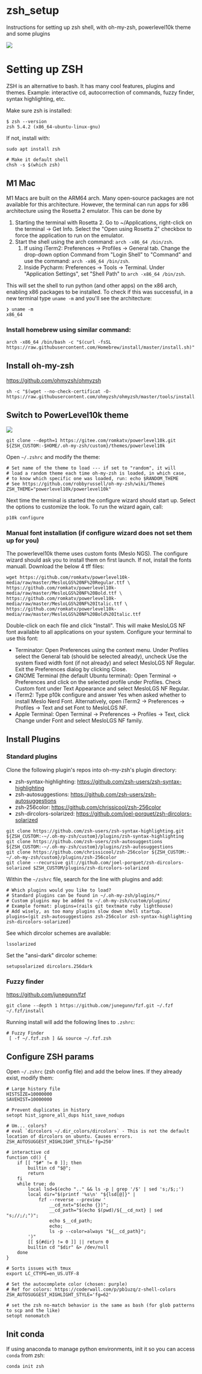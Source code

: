 # zsh_setup
Instructions for setting up zsh shell, with oh-my-zsh, powerlevel10k theme and some plugins

![](shell_p10k_2.png)

# Setting up ZSH
ZSH is an alternative to bash. It has many cool features, plugins and themes.
Example: interactive cd, autocorrection of commands, fuzzy finder, syntax highlighting, etc.

Make sure zsh is installed:
```shell script
$ zsh --version
zsh 5.4.2 (x86_64-ubuntu-linux-gnu)
```

If not, install with:
```shell script
sudo apt install zsh

# Make it default shell
chsh -s $(which zsh)
```

## M1 Mac

M1 Macs are built on the ARM64 arch. Many open-source packages are not available for this architecture.
However, the terminal can run apps for x86 architecture using the Rosetta 2 emulator.
This can be done by
1. Starting the terminal with Rosetta 2. Go to ~/Applications, right-click on the terminal -> Get Info. 
  Select the "Open using Rosetta 2" checkbox to force the application to run on the emulator.
2. Start the shell using the arch command: `arch -x86_64 /bin/zsh`. 
    1. If using iTerm2: Preferences -> Profiles -> General tab. Change the drop-down option Command from 
"Login Shell" to "Command" and use the command: `arch -x86_64 /bin/zsh`.
    2. Inside Pycharm: Preferences -> Tools -> Terminal. Under "Application Settings", set "Shell Path" to `arch -x86_64 /bin/zsh`.

This will set the shell to run python (and other apps) on the x86 arch, enabling x86 packages to be installed.
To check if this was successful, in a new terminal type `uname -m` and you'll see the architecture:

```shell script
❯ uname -m
x86_64

```

### Install homebrew using similar command:
```shell script
arch -x86_64 /bin/bash -c "$(curl -fsSL https://raw.githubusercontent.com/Homebrew/install/master/install.sh)"
```

## Install oh-my-zsh
https://github.com/ohmyzsh/ohmyzsh
```shell script
sh -c "$(wget --no-check-certificat -O- https://raw.githubusercontent.com/ohmyzsh/ohmyzsh/master/tools/install.sh)"
```

## Switch to PowerLevel10k theme

![](shell_p10k_1.png)

```shell
git clone --depth=1 https://gitee.com/romkatv/powerlevel10k.git ${ZSH_CUSTOM:-$HOME/.oh-my-zsh/custom}/themes/powerlevel10k
```

Open `~/.zshrc` and modify the theme:
```shell script
# Set name of the theme to load --- if set to "random", it will
# load a random theme each time oh-my-zsh is loaded, in which case,
# to know which specific one was loaded, run: echo $RANDOM_THEME
# See https://github.com/robbyrussell/oh-my-zsh/wiki/Themes
ZSH_THEME="powerlevel10k/powerlevel10k"
```

Next time the terminal is started the configure wizard should start up. Select the options to customize the look.
To run the wizard again, call:
```shell
p10k configure
```

### Manual font installation (if configure wizard does not set them up for you)

The powerlevel10k theme uses custom fonts (Meslo NGS). The configure wizard should ask you to install them on first launch. If not, install the
fonts manuall. Download the below 4 tff files:

```shell script
wget https://github.com/romkatv/powerlevel10k-media/raw/master/MesloLGS%20NF%20Regular.ttf \
https://github.com/romkatv/powerlevel10k-media/raw/master/MesloLGS%20NF%20Bold.ttf \
https://github.com/romkatv/powerlevel10k-media/raw/master/MesloLGS%20NF%20Italic.ttf \
https://github.com/romkatv/powerlevel10k-media/raw/master/MesloLGS%20NF%20Bold%20Italic.ttf
```

Double-click on each file and click "Install". This will make MesloLGS NF font available to all applications on your system. Configure your terminal to use this font:
- Terminator: Open Preferences using the context menu. Under Profiles select the General tab (should be selected already), uncheck Use the system fixed width font (if not already) and select MesloLGS NF Regular. Exit the Preferences dialog by clicking Close.
- GNOME Terminal (the default Ubuntu terminal): Open Terminal → Preferences and click on the selected profile under Profiles. Check Custom font under Text Appearance and select MesloLGS NF Regular.
- iTerm2: Type p10k configure and answer Yes when asked whether to install Meslo Nerd Font. Alternatively, open iTerm2 → Preferences → Profiles → Text and set Font to MesloLGS NF.
- Apple Terminal: Open Terminal → Preferences → Profiles → Text, click Change under Font and select MesloLGS NF family.

## Install Plugins

### Standard plugins
Clone the following plugin's repos into oh-my-zsh's plugin directory:
- zsh-syntax-highlighting: https://github.com/zsh-users/zsh-syntax-highlighting
- zsh-autosuggestions: https://github.com/zsh-users/zsh-autosuggestions
- zsh-256color: https://github.com/chrissicool/zsh-256color
- zsh-dircolors-solarized: https://github.com/joel-porquet/zsh-dircolors-solarized

```shell script
git clone https://github.com/zsh-users/zsh-syntax-highlighting.git ${ZSH_CUSTOM:-~/.oh-my-zsh/custom}/plugins/zsh-syntax-highlighting
git clone https://github.com/zsh-users/zsh-autosuggestions ${ZSH_CUSTOM:-~/.oh-my-zsh/custom}/plugins/zsh-autosuggestions
git clone https://github.com/chrissicool/zsh-256color ${ZSH_CUSTOM:-~/.oh-my-zsh/custom}/plugins/zsh-256color
git clone --recursive git://github.com/joel-porquet/zsh-dircolors-solarized $ZSH_CUSTOM/plugins/zsh-dircolors-solarized
```

Within the `~/zshrc` file, search for the line with plugins and add:
```shell script
# Which plugins would you like to load?
# Standard plugins can be found in ~/.oh-my-zsh/plugins/*
# Custom plugins may be added to ~/.oh-my-zsh/custom/plugins/
# Example format: plugins=(rails git textmate ruby lighthouse)
# Add wisely, as too many plugins slow down shell startup.
plugins=(git zsh-autosuggestions zsh-256color zsh-syntax-highlighting zsh-dircolors-solarized)
```

See which dircolor schemes are available:
```shell script
lssolarized
```
Set the "ansi-dark" dircolor scheme:
```shell script
setupsolarized dircolors.256dark
```


### Fuzzy finder
https://github.com/junegunn/fzf
```shell script
git clone --depth 1 https://github.com/junegunn/fzf.git ~/.fzf
~/.fzf/install
```

Running install will add the following lines to `.zshrc`:
```shell script
# Fuzzy Finder
 [ -f ~/.fzf.zsh ] && source ~/.fzf.zsh
```

## Configure ZSH params
Open `~/.zshrc` (zsh config file) and add the below lines. If they already exist, modify them:

```shell script
# Large history file
HISTSIZE=10000000
SAVEHIST=10000000

# Prevent duplicates in history
setopt hist_ignore_all_dups hist_save_nodups

# Um... colors?
# eval `dircolors ~/.dir_colors/dircolors` - This is not the default location of dircolors on ubuntu. Causes errors.
ZSH_AUTOSUGGEST_HIGHLIGHT_STYLE='fg=250'

# interactive cd
function cd() {
    if [[ "$#" != 0 ]]; then
        builtin cd "$@";
        return
    fi
    while true; do
        local lsd=$(echo ".." && ls -p | grep '/$' | sed 's;/$;;')
        local dir="$(printf '%s\n' "${lsd[@]}" |
            fzf --reverse --preview '
                __cd_nxt="$(echo {})";
                __cd_path="$(echo $(pwd)/${__cd_nxt} | sed "s;//;/;")";
                echo $__cd_path;
                echo;
                ls -p --color=always "${__cd_path}";
        ')"
        [[ ${#dir} != 0 ]] || return 0
        builtin cd "$dir" &> /dev/null
    done
}

# Sorts issues with tmux
export LC_CTYPE=en_US.UTF-8

# Set the autocomplete color (chosen: purple)
# Ref for colors: https://coderwall.com/p/pb1uzq/z-shell-colors
ZSH_AUTOSUGGEST_HIGHLIGHT_STYLE='fg=62'

# set the zsh no-match behavior is the same as bash (for glob patterns to scp and the like)
setopt nonomatch
```

## Init conda
If using anaconda to manage python environments, init it so you can access `conda` from zsh:
```shell script
conda init zsh
```

